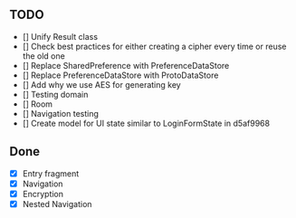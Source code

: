 ## TODO

- [] Unify Result class
- [] Check best practices for either creating a cipher every time or reuse the old one
- [] Replace SharedPreference with PreferenceDataStore
- [] Replace PreferenceDataStore with ProtoDataStore
- [] Add why we use AES for generating key
- [] Testing domain
- [] Room
- [] Navigation testing
- [] Create model for UI state similar to LoginFormState in d5af9968

## Done

- [x] Entry fragment
- [x] Navigation
- [x] Encryption
- [x] Nested Navigation